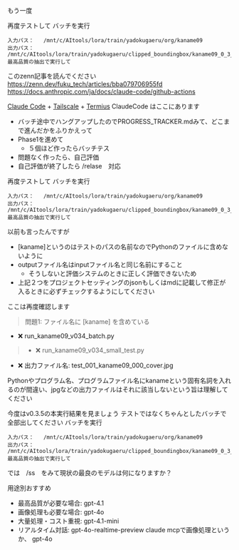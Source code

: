 もう一度

再度テストして
バッチを実行
```
入力パス：   /mnt/c/AItools/lora/train/yadokugaeru/org/kaname09
出力パス：   /mnt/c/AItools/lora/train/yadokugaeru/clipped_boundingbox/kaname09_0_3_3
最高品質の抽出で実行して
```



このzenn記事を読んでください
https://zenn.dev/fuku_tech/articles/bba079706955fd
https://docs.anthropic.com/ja/docs/claude-code/github-actions

[Claude Code](https://docs.anthropic.com/ja/docs/claude-code/overview) + [Tailscale](https://tailscale.com/) + [Termius](https://termius.com/index.html)
ClaudeCode はここにあります

* バッチ途中でハングアップしたのでPROGRESS_TRACKER.mdみて、どこまで進んだかをふりかえって
* Phase1を進めて
	* ５個ほど作ったらバッチテス
* 問題なく作ったら、自己評価
* 自己評価が終了したら /relase　対応



再度テストして
バッチを実行
```
入力パス：   /mnt/c/AItools/lora/train/yadokugaeru/org/kaname09
出力パス：   /mnt/c/AItools/lora/train/yadokugaeru/clipped_boundingbox/kaname09_0_3_4
最高品質の抽出で実行して
```


以前も言ったんですが
* [kaname]というのはテストのパスの名前なのでPythonのファイルに含めないように
* outputファイル名はinputファイル名と同じ名前にすること
	* そうしないと評価システムのときに正しく評価できないため
* 上記２つをプロジェクトセッティングのjsonもしくはmdに記載して修正が入るときに必ずチェックするようにしてください

ここは再度確認します
>  問題1: ファイル名に [kaname] を含めている
  - ❌ run_kaname09_v034_batch.py
>  - ❌ run_kaname09_v034_small_test.py
  - ❌ 出力ファイル名: test_001_kaname09_000_cover.jpg

Pythonやプログラム名、プログラムファイル名にkanameという固有名詞を入れるのが間違い、jpgなどの出力ファイルはそれに該当しないという旨は理解してください


今度はv0.3.5の本実行結果を見ましょう
テストではなくちゃんとしたバッチで全部出してください
バッチを実行
```
入力パス：   /mnt/c/AItools/lora/train/yadokugaeru/org/kaname09
出力パス：   /mnt/c/AItools/lora/train/yadokugaeru/clipped_boundingbox/kaname09_0_3_5
最高品質の抽出で実行して
```


では　/ss　をみて現状の最良のモデルは何になりますか？



  用途別おすすめ
  - 最高品質が必要な場合: gpt-4.1
  - 画像処理も必要な場合: gpt-4o
  - 大量処理・コスト重視: gpt-4.1-mini
  - リアルタイム対話: gpt-4o-realtime-preview
claude mcpで画像処理というか、 gpt-4o